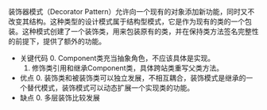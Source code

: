 装饰器模式（Decorator Pattern）允许向一个现有的对象添加新功能，同时又不改变其结构。这种类型的设计模式属于结构型模式，它是作为现有的类的一个包装。这种模式创建了一个装饰类，用来包装原有的类，并在保持类方法签名完整性的前提下，提供了额外的功能。
<br/>
- 关键代码
    0. Component类充当抽象角色，不应该具体是实现。
    1. 修饰类引用和继承Component类，具体跨站类重写父类方法。
- 优点
    0. 装饰类和被装饰类可以独立发展，不相互耦合，装饰模式是继承的一个替代模式，装饰模式可以动态扩展一个实现类的功能。
- 缺点
    0. 多层装饰比较发展